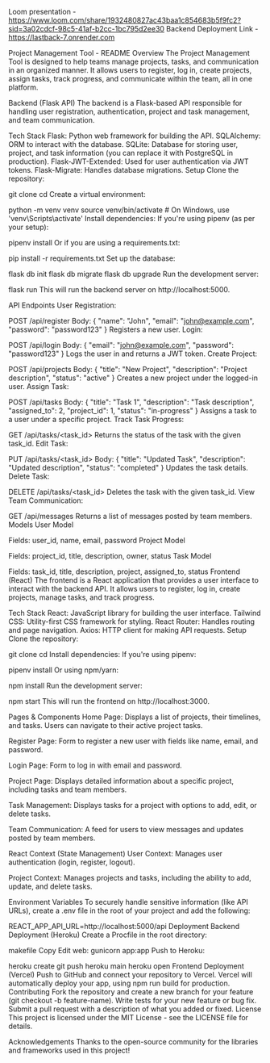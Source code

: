Loom presentation - https://www.loom.com/share/1932480827ac43baa1c854683b5f9fc2?sid=3a02cdcf-98c5-41af-b2cc-1bc795d2ee30
Backend Deployment Link - https://lastback-7.onrender.com


Project Management Tool - README
Overview
The Project Management Tool is designed to help teams manage projects, tasks, and communication in an organized manner. It allows users to register, log in, create projects, assign tasks, track progress, and communicate within the team, all in one platform.

Backend (Flask API)
The backend is a Flask-based API responsible for handling user registration, authentication, project and task management, and team communication.

Tech Stack
Flask: Python web framework for building the API.
SQLAlchemy: ORM to interact with the database.
SQLite: Database for storing user, project, and task information (you can replace it with PostgreSQL in production).
Flask-JWT-Extended: Used for user authentication via JWT tokens.
Flask-Migrate: Handles database migrations.
Setup
Clone the repository:

<!-- # -->

git clone <backend-repository-url>
cd <backend-folder>
Create a virtual environment:


<!-- # -->

python -m venv venv
source venv/bin/activate  # On Windows, use 'venv\Scripts\activate'
Install dependencies: If you're using pipenv (as per your setup):


<!-- # -->

pipenv install
Or if you are using a requirements.txt:


<!-- # -->
pip install -r requirements.txt
Set up the database:


<!-- # -->


flask db init
flask db migrate
flask db upgrade
Run the development server:


<!-- # -->
flask run
This will run the backend server on http://localhost:5000.

API Endpoints
User Registration:

POST /api/register
Body: { "name": "John", "email": "john@example.com", "password": "password123" }
Registers a new user.
Login:

POST /api/login
Body: { "email": "john@example.com", "password": "password123" }
Logs the user in and returns a JWT token.
Create Project:

POST /api/projects
Body: { "title": "New Project", "description": "Project description", "status": "active" }
Creates a new project under the logged-in user.
Assign Task:

POST /api/tasks
Body: { "title": "Task 1", "description": "Task description", "assigned_to": 2, "project_id": 1, "status": "in-progress" }
Assigns a task to a user under a specific project.
Track Task Progress:

GET /api/tasks/<task_id>
Returns the status of the task with the given task_id.
Edit Task:

PUT /api/tasks/<task_id>
Body: { "title": "Updated Task", "description": "Updated description", "status": "completed" }
Updates the task details.
Delete Task:

DELETE /api/tasks/<task_id>
Deletes the task with the given task_id.
View Team Communication:

GET /api/messages
Returns a list of messages posted by team members.
Models
User Model

Fields: user_id, name, email, password
Project Model

Fields: project_id, title, description, owner, status
Task Model

Fields: task_id, title, description, project, assigned_to, status
Frontend (React)
The frontend is a React application that provides a user interface to interact with the backend API. It allows users to register, log in, create projects, manage tasks, and track progress.

Tech Stack
React: JavaScript library for building the user interface.
Tailwind CSS: Utility-first CSS framework for styling.
React Router: Handles routing and page navigation.
Axios: HTTP client for making API requests.
Setup
Clone the repository:

<!-- # -->
git clone <frontend-repository-url>
cd <frontend-folder>
Install dependencies: If you're using pipenv:

<!-- # -->
pipenv install
Or using npm/yarn:

<!-- # -->
npm install
Run the development server:

<!-- # -->
npm start
This will run the frontend on http://localhost:3000.

Pages & Components
Home Page:
Displays a list of projects, their timelines, and tasks. Users can navigate to their active project tasks.

Register Page:
Form to register a new user with fields like name, email, and password.

Login Page:
Form to log in with email and password.

Project Page:
Displays detailed information about a specific project, including tasks and team members.

Task Management:
Displays tasks for a project with options to add, edit, or delete tasks.

Team Communication:
A feed for users to view messages and updates posted by team members.

React Context (State Management)
User Context:
Manages user authentication (login, register, logout).

Project Context:
Manages projects and tasks, including the ability to add, update, and delete tasks.

Environment Variables
To securely handle sensitive information (like API URLs), create a .env file in the root of your project and add the following:

<!-- # -->
REACT_APP_API_URL=http://localhost:5000/api
Deployment
Backend Deployment (Heroku)
Create a Procfile in the root directory:

makefile
Copy
Edit
web: gunicorn app:app
Push to Heroku:

<!-- # -->
heroku create <your-app-name>
git push heroku main
heroku open
Frontend Deployment (Vercel)
Push to GitHub and connect your repository to Vercel.
Vercel will automatically deploy your app, using npm run build for production.
Contributing
Fork the repository and create a new branch for your feature (git checkout -b feature-name).
Write tests for your new feature or bug fix.
Submit a pull request with a description of what you added or fixed.
License
This project is licensed under the MIT License - see the LICENSE file for details.

Acknowledgements
Thanks to the open-source community for the libraries and frameworks used in this project!
